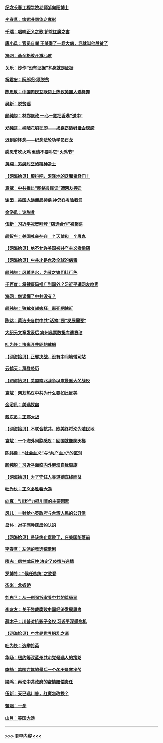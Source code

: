 #### [纪念长春工程学院老师邹向阳博士](../pages/nsc993/n12585390.md?t=12020651) 
#### [李春草：命运共同体之魔影](../pages/nsc993/n12585026.md?t=12020651) 
#### [千瑞：唱响正义之歌 铲除红魔之害](../pages/nsc993/n12585002.md?t=12020651) 
#### [唐小风：官员自嘲 王某得了一场大病，我就叫他脱贫了](../pages/nsc993/n12584981.md?t=12020651) 
#### [海网：基辛格被开激心歌](../pages/nsc993/n12584946.md?t=12020651) 
#### [关乐：炒作“没有证据”本身就是证据](../pages/nsc993/n12583146.md?t=12020651) 
#### [祝君安：阮郎归‧颂脱贫](../pages/nsc993/n12583119.md?t=12020651) 
#### [陈思敏：中国网民互联网上热议美国大选舞弊](../pages/nsc993/n12582845.md?t=12020651) 
#### [吴新：脱贫谣](../pages/nsc993/n12580839.md?t=12020651) 
#### [颜纯钩：林郑施政 一心一意把香港“送中”](../pages/nsc993/n12580805.md?t=12020651) 
#### [郑纯清：柳暗花明在即——揭露窃选听证会观感](../pages/nsc993/n12580795.md?t=12020651) 
#### [迟到的怀念——纪念法轮功学员石龙](../pages/nsc993/n12580245.md?t=12020651) 
#### [感恩节吃火鸡  但请不要叫它“火鸡节”](../pages/nsc993/n12580252.md?t=12020651) 
#### [黄翔：另类时空的精神净土](../pages/nsc993/n12578638.md?t=12020651) 
#### [【网海拾贝】颤抖吧，沼泽地的妖魔鬼怪们！](../pages/nsc993/n12578552.md?t=12020651) 
#### [袁斌：中共推出“网络良民证”遭网友抨击](../pages/nsc993/n12578511.md?t=12020651) 
#### [谢田：美国大选僵局持续 神仍在考验我们](../pages/nsc993/n12577432.md?t=12020651) 
#### [金浴凤：论脱贫](../pages/nsc993/n12576386.md?t=12020651) 
#### [伍新：习近平祝贺拜登 “窃选合作”被聚焦](../pages/nsc993/n12576358.md?t=12020651) 
#### [颜智华：美国社会存在一个天使和一个魔鬼](../pages/nsc993/n12574299.md?t=12020651) 
#### [【网海拾贝】绝不允许美国被共产主义者偷窃](../pages/nsc993/n12573396.md?t=12020651) 
#### [【网海拾贝】中共才是危及全球的病毒](../pages/nsc993/n12571204.md?t=12020651) 
#### [颜纯钩：风萧易水，为黄之锋们壮行色](../pages/nsc993/n12571487.md?t=12020651) 
#### [千百度：将健康码推广到国外？习近平遭网友呛声](../pages/nsc993/n12570808.md?t=12020651) 
#### [海网：您读懂了中共没有？](../pages/nsc993/n12570487.md?t=12020651) 
#### [颜纯钩：独裁者越疯狂，离死期越近](../pages/nsc993/n12569055.md?t=12020651) 
#### [陈达：黄洁夫自供中共“活摘”是“发展需要”](../pages/nsc993/n12568541.md?t=12020651) 
#### [大纪元文章发表后 宾州选票数据库遭篡改](../pages/nsc993/n12568105.md?t=12020651) 
#### [吐为快：快离开共匪的贼船](../pages/nsc993/n12568462.md?t=12020651) 
#### [【网海拾贝】正邪决战，没有中间地带可站](../pages/nsc993/n12568439.md?t=12020651) 
#### [云鹤天：拜登经历](../pages/nsc993/n12567294.md?t=12020651) 
#### [【网海拾贝】美国南北战争以来最重大的战役](../pages/nsc993/n12567247.md?t=12020651) 
#### [袁斌：网友热议中共为什么要如此反美](../pages/nsc993/n12567162.md?t=12020651) 
#### [金浴凤：美选探幽](../pages/nsc993/n12567147.md?t=12020651) 
#### [戴东尼：正邪大战](../pages/nsc993/n12567033.md?t=12020651) 
#### [【网海拾贝】不联合抗共，欧美终将沦为殖民地](../pages/nsc993/n12565068.md?t=12020651) 
#### [袁斌：一个海外同胞感叹：回国就像爬天梯](../pages/nsc993/n12564986.md?t=12020651) 
#### [陈纬霆：“社会主义”与“共产主义”的区别](../pages/nsc993/n12562417.md?t=12020651) 
#### [颜纯钩：习近平面临内外麻烦自我周旋](../pages/nsc993/n12563356.md?t=12020651) 
#### [【网海拾贝】为了守住人类道德底线而战](../pages/nsc993/n12562542.md?t=12020651) 
#### [吐为快：正义必胜看大选](../pages/nsc993/n12561967.md?t=12020651) 
#### [向真：“川粉”力挺川普的主要因素](../pages/nsc993/n12560774.md?t=12020651) 
#### [风儿：一封给小英政府与台湾人民的公开信](../pages/nsc993/n12560581.md?t=12020651) 
#### [吕朴：对于两种落后的认识](../pages/nsc993/n12560492.md?t=12020651) 
#### [【网海拾贝】是该终止腐败了，在美国陷落前](../pages/nsc993/n12559936.md?t=12020651) 
#### [李春草：左派的竞选荒诞剧](../pages/nsc993/n12558380.md?t=12020651) 
#### [隋志：信神或反神 决定了疫情与选情](../pages/nsc993/n12558255.md?t=12020651) 
#### [罗博特：“候任总统”之败登](../pages/nsc993/n12558189.md?t=12020651) 
#### [杰米：念奴娇](../pages/nsc993/n12558174.md?t=12020651) 
#### [刘忠平：从一例强拆案看中共的荒唐司](../pages/nsc993/n12558036.md?t=12020651) 
#### [李友友：关于独裁腐败中国经济发展思考](../pages/nsc993/n12558004.md?t=12020651) 
#### [薛木子：川普对抗影子金权 习近平深感危机](../pages/nsc993/n12557342.md?t=12020651) 
#### [【网海拾贝】中共是世界祸乱之源](../pages/nsc993/n12555353.md?t=12020651) 
#### [吐为快：选举拾英](../pages/nsc993/n12555041.md?t=12020651) 
#### [华旸：纽约等深蓝州共和党候选人的策略](../pages/nsc993/n12554309.md?t=12020651) 
#### [李劼：美国左媒的最后一个冬天是寒冷的](../pages/nsc993/n12552947.md?t=12020651) 
#### [梁鸣：再论中共政府的疫情赔偿责任](../pages/nsc993/n12553012.md?t=12020651) 
#### [伍新：天已选川普，红魔怎改换？](../pages/nsc993/n12552970.md?t=12020651) 
#### [苦胆：一念](../pages/nsc993/n12552957.md?t=12020651) 
#### [山月：美国大选](../pages/nsc993/n12552446.md?t=12020651) 

----
#### [ >>> 更早内容 <<< ](../indexes/nsc993-earlier.md)
